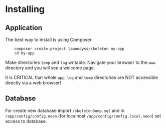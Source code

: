 Installing
==========

Application
-----------
The best way to install is using Composer.

		composer create-project lawondyss/skeleton my-app
		cd my-app

Make directories `temp` and `log` writable. Navigate your browser
to the `www` directory and you will see a welcome page.

It is CRITICAL that whole `app`, `log` and `temp` directories are NOT accessible
directly via a web browser!

Database
--------
For create new database import `/skeletonDump.sql` and in `/app/config/config.neon`
(for localhost `/app/config/config.local.neon`) set access to database.